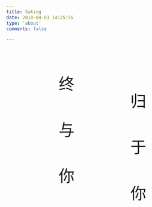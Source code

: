 ```yaml
---
title: Swking
date: 2018-04-03 14:25:55
type: 'about'
comments: false

---
```

<div id="box" style="font-family:楷体; font-size:3em; height:35rem; position:relative; box-size:border-box; display:flex-box">
    <p style="writing-mode:vertical-lr; position:absolute; letter-spacing:5rem; left:25%; top:2rem; row:2">终与你</p>
    <p style="writing-mode:vertical-lr; position:absolute; letter-spacing:5rem; right:25%; bottom:2rem; row:2">归于你</p>
</div>
<script src="https://apps.bdimg.com/libs/jquery/2.1.4/jquery.min.js">
    var resize = function(){
        var height = $(window).height();
         $("#box").height(height);
    }
    $(function(){
        resize();
    });
</script>
